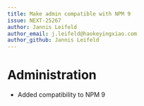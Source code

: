 ```yaml
---
title: Make admin compatible with NPM 9
issue: NEXT-25267
author: Jannis Leifeld
author_email: j.leifeld@haokeyingxiao.com
author_github: Jannis Leifeld
---
```

# Administration
* Added compatibility to NPM 9

